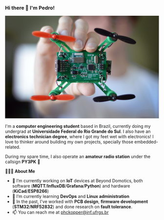 ### Hi there 👋 I'm Pedro!

![Pedro showing a quadcopter PCB on his hand](/quadcopter.png)

I'm a **computer engineering student** based in Brazil, currently doing my undergrad at **Universidade Federal do Rio Grande do Sul**. I also have an **electronics technician degree**, where I got my feet wet with electronics! I love to thinker around building my own projects, specially those embedded-related. 

During my spare time, I also operate an **amateur radio station** under the callsign **PY3PK** :satellite:

👨🏻‍💻  **About Me**
- 🔭 I’m currently working on **IoT** devices at Beyond Domotics, both software (**MQTT**/**InfluxDB**/**Grafana**/**Python**) and hardware (**KiCad**/**ESP8266**)
- 🌱 I’m currently learning **DevOps** and **Linux administration**
- :memo: In the past, I've worked with **PCB design**, **firmware development** (**STM32**/**NRF52832**) and done research on **fault tolerance**.
- 📫 You can reach me at phckopper@inf.ufrgs.br
